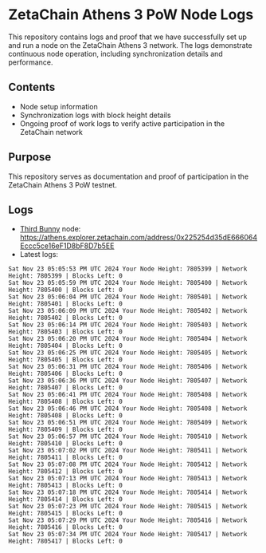 # ZetaChain Athens 3 PoW Node Logs
This repository contains logs and proof that we have successfully set up and run a node on the ZetaChain Athens 3 network. The logs demonstrate continuous node operation, including synchronization details and performance.

## Contents
- Node setup information
- Synchronization logs with block height details
- Ongoing proof of work logs to verify active participation in the ZetaChain network

## Purpose
This repository serves as documentation and proof of participation in the ZetaChain Athens 3 PoW testnet.

## Logs

- [Third Bunny](https://thirdbunny.xyz/) node: https://athens.explorer.zetachain.com/address/0x225254d35dE666064Eccc5ce16eF1D8bF8D7b5EE
- Latest logs:
```
Sat Nov 23 05:05:53 PM UTC 2024 Your Node Height: 7805399 | Network Height: 7805399 | Blocks Left: 0
Sat Nov 23 05:05:59 PM UTC 2024 Your Node Height: 7805400 | Network Height: 7805400 | Blocks Left: 0
Sat Nov 23 05:06:04 PM UTC 2024 Your Node Height: 7805401 | Network Height: 7805401 | Blocks Left: 0
Sat Nov 23 05:06:09 PM UTC 2024 Your Node Height: 7805402 | Network Height: 7805402 | Blocks Left: 0
Sat Nov 23 05:06:14 PM UTC 2024 Your Node Height: 7805403 | Network Height: 7805403 | Blocks Left: 0
Sat Nov 23 05:06:20 PM UTC 2024 Your Node Height: 7805404 | Network Height: 7805404 | Blocks Left: 0
Sat Nov 23 05:06:25 PM UTC 2024 Your Node Height: 7805405 | Network Height: 7805405 | Blocks Left: 0
Sat Nov 23 05:06:31 PM UTC 2024 Your Node Height: 7805406 | Network Height: 7805406 | Blocks Left: 0
Sat Nov 23 05:06:36 PM UTC 2024 Your Node Height: 7805407 | Network Height: 7805407 | Blocks Left: 0
Sat Nov 23 05:06:41 PM UTC 2024 Your Node Height: 7805408 | Network Height: 7805408 | Blocks Left: 0
Sat Nov 23 05:06:46 PM UTC 2024 Your Node Height: 7805408 | Network Height: 7805408 | Blocks Left: 0
Sat Nov 23 05:06:51 PM UTC 2024 Your Node Height: 7805409 | Network Height: 7805409 | Blocks Left: 0
Sat Nov 23 05:06:57 PM UTC 2024 Your Node Height: 7805410 | Network Height: 7805410 | Blocks Left: 0
Sat Nov 23 05:07:02 PM UTC 2024 Your Node Height: 7805411 | Network Height: 7805411 | Blocks Left: 0
Sat Nov 23 05:07:08 PM UTC 2024 Your Node Height: 7805412 | Network Height: 7805412 | Blocks Left: 0
Sat Nov 23 05:07:13 PM UTC 2024 Your Node Height: 7805413 | Network Height: 7805413 | Blocks Left: 0
Sat Nov 23 05:07:18 PM UTC 2024 Your Node Height: 7805414 | Network Height: 7805414 | Blocks Left: 0
Sat Nov 23 05:07:23 PM UTC 2024 Your Node Height: 7805415 | Network Height: 7805415 | Blocks Left: 0
Sat Nov 23 05:07:29 PM UTC 2024 Your Node Height: 7805416 | Network Height: 7805416 | Blocks Left: 0
Sat Nov 23 05:07:34 PM UTC 2024 Your Node Height: 7805417 | Network Height: 7805417 | Blocks Left: 0
```
